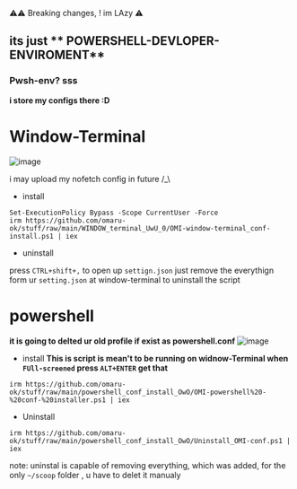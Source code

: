 ⚠⚠️ Breaking changes, ! im LAzy ⚠️
 ## its just ** POWERSHELL-DEVLOPER-ENVIROMENT**
### Pwsh-env?  sss
**i store my configs there :D**

# Window-Terminal 

![image](https://user-images.githubusercontent.com/108952834/197258955-225aea2c-d9c1-4bf2-a754-daf016d55e66.png)

 i may upload my nofetch config in future /_\
- install
```
Set-ExecutionPolicy Bypass -Scope CurrentUser -Force
irm https://github.com/omaru-ok/stuff/raw/main/WINDOW_terminal_UwU_0/OMI-window-terminal_conf-install.ps1 | iex
```
- uninstall
 
 press `CTRL+shift+,` to open up `settign.json`
 just remove the everythign form ur `setting.json` at window-terminal to uninstall the script

# powershell 

**it is going to delted ur old profile if exist as powershell.conf**
  ![image](https://user-images.githubusercontent.com/108952834/197257791-7f178a7e-9a02-421d-be23-b2ddba7c63f4.png)
  
  - install
  **This is script is mean't to be running on widnow-Terminal when `FUll-screened` press `ALT+ENTER` get that**
  ```
  irm https://github.com/omaru-ok/stuff/raw/main/powershell_conf_install_OwO/OMI-powershell%20-%20conf-%20installer.ps1 | iex
  ```
  - Uninstall
   ```
   irm https://github.com/omaru-ok/stuff/raw/main/powershell_conf_install_OwO/Uninstall_OMI-conf.ps1 | iex 
   ```
   note: uninstal is capable of removing everything, which was added, for the only `~/scoop` folder , u have to delet it manualy


